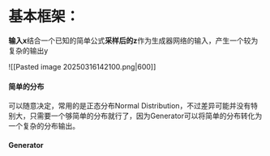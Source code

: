 # 基本框架：
**输入x**结合一个已知的简单公式**采样后的z**作为生成器网络的输入，产生一个较为复杂的输出y

![[Pasted image 20250316142100.png|600]]
#### 简单的分布
可以随意决定，常用的是正态分布Normal Distribution，不过差异可能并没有特别大，只需要一个够简单的分布就行了，因为$\text{Generator}$可以将简单的分布转化为一个复杂的分布输出。

#### Generator

